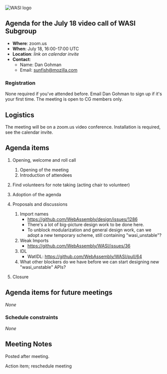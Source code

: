 ![WASI logo](/WASI.png)

## Agenda for the July 18 video call of WASI Subgroup

- **Where**: zoom.us
- **When**: July 18, 16:00-17:00 UTC
- **Location**: *link on calendar invite*
- **Contact**:
    - Name: Dan Gohman
    - Email: sunfish@mozilla.com

### Registration

None required if you've attended before. Email Dan Gohman to sign up if it's
your first time. The meeting is open to CG members only.

## Logistics

The meeting will be on a zoom.us video conference.
Installation is required, see the calendar invite.

## Agenda items

1. Opening, welcome and roll call
    1. Opening of the meeting
    1. Introduction of attendees
1. Find volunteers for note taking (acting chair to volunteer)
1. Adoption of the agenda
1. Proposals and discussions
    1. Import names
        - https://github.com/WebAssembly/design/issues/1286
        - There's a lot of big-picture design work to be done here.
        - To unblock modularization and general design work, can we adopt
          a new temporary scheme, still containing "wasi_unstable"?
    1. Weak Imports
        - https://github.com/WebAssembly/WASI/issues/36
    1. IDL
        - WatIDL: https://github.com/WebAssembly/WASI/pull/64
    1. What other blockers do we have before we can start designing new
       "wasi_unstable" APIs?

1. Closure

## Agenda items for future meetings

*None*

### Schedule constraints

*None*

## Meeting Notes

Posted after meeting.

Action item; reschedule meeting
